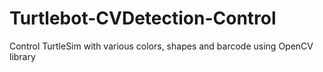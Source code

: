 # Turtlebot-CVDetection-Control
Control TurtleSim with various colors, shapes and barcode using OpenCV library
